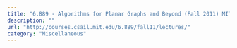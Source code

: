 ```yaml
---
title: "6.889 - Algorithms for Planar Graphs and Beyond (Fall 2011) MIT"
description: ""
url: "http://courses.csail.mit.edu/6.889/fall11/lectures/"
category: "Miscellaneous"
---
```

